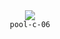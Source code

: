 <div align="center">
  <img src=https://skillicons.dev/icons?i=c />
  <br />
  <code>pool-c-06</code>
</div>
